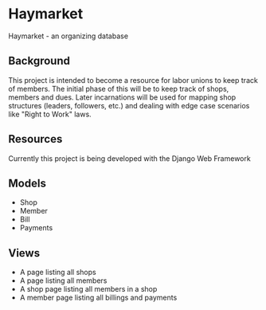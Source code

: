 Haymarket
===========

Haymarket - an organizing database

Background
----------
This project is intended to become a resource for labor unions to keep track of members.  The initial phase
of this will be to keep track of shops, members and dues.  Later incarnations will be used for mapping
shop structures (leaders, followers, etc.) and dealing with edge case scenarios like "Right to Work" laws.

Resources
---------
Currently this project is being developed with the Django Web Framework

## Models
* Shop
* Member
* Bill
* Payments

## Views
* A page listing all shops
* A page listing all members
* A shop page listing all members in a shop
* A member page listing all billings and payments